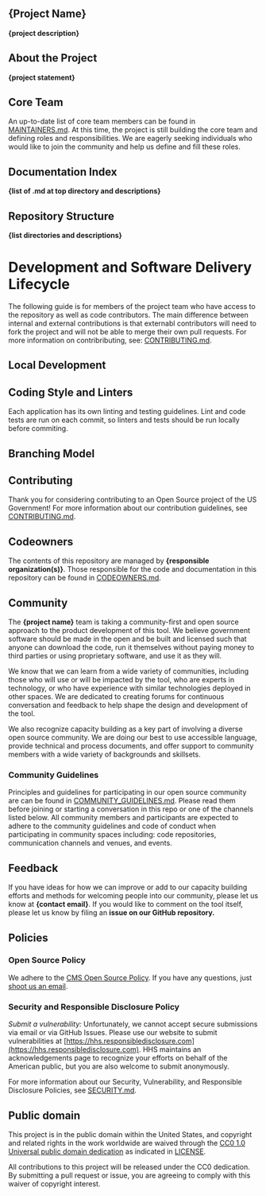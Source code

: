 ## **{Project Name}**
**{project description}**

## About the Project
**{project statement}**

<!--- 
### Project Vision
**{project vision}** -->

<!-- 
### Project Mission
**{project mission}** -->

<!-- 
### Agency Mission
TODO: Must include since this is an agency-led project -->

<!-- 
### Team Mission
TODO: Must include since this is an agency-led project -->

## Core Team
An up-to-date list of core team members can be found in [MAINTAINERS.md](MAINTAINERS.md). At this time, the project is still building the core team and defining roles and responsibilities. We are eagerly seeking individuals who would like to join the community and help us define and fill these roles.

## Documentation Index 

<!-- TODO: This is a like a 'table of contents" for your documentation. Tier 0/1 projects with simple README.md files without many sections may or may not need this, but it is still extremely helpful to provide "bookmark" or "anchor" links to specific sections of your file to be referenced in tickets, docs, or other communication channels.-->

**{list of .md at top directory and descriptions}**

## Repository Structure

<!-- TODO: Using the "tree -d" command can be a helpful way to generate this information, but, be sure to update it as the project evolves and changes over time.-->

**{list directories and descriptions}**

# Development and Software Delivery Lifecycle 
The following guide is for members of the project team who have access to the repository as well as code contributors. The main difference between internal and external contributions is that externabl contributors will need to fork the project and will not be able to merge their own pull requests. For more information on contribributing, see: [CONTRIBUTING.md](./CONTRIBUTING.md).

## Local Development

<!--- TODO - with example below:
This project is monorepo with several apps. Please see the [api](./api/README.md) and [frontend](./frontend/README.md) READMEs for information on spinning up those projects locally. Also see the project [documentation](./documentation) for more info.
-->

## Coding Style and Linters
Each application has its own linting and testing guidelines. Lint and code tests are run on each commit, so linters and tests should be run locally before commiting.


## Branching Model

<!--- TODO - with example below:
This project follows [trunk-based development](https://trunkbaseddevelopment.com/), which means:

* Make small changes in [short-lived feature branches](https://trunkbaseddevelopment.com/short-lived-feature-branches/) and merge to `main` frequently.
* Be open to submitting multiple small pull requests for a single ticket (i.e. reference the same ticket across multiple pull requests).
* Treat each change you merge to `main` as immediately deployable to production. Do not merge changes that depend on subsequent changes you plan to make, even if you plan to make those changes shortly.
* Ticket any unfinished or partially finished work.
* Tests should be written for changes introduced, and adhere to the text percentage threshold determined by the project.

This project uses **continuous deployment** using [Github Actions](https://github.com/features/actions) which is configured in the [./github/worfklows](.github/workflows) directory.

Pull-requests are merged to `main` and the changes are immediately deployed to the development environment. Releases are created to push changes to production.
-->

## Contributing
Thank you for considering contributing to an Open Source project of the US Government! For more information about our contribution guidelines, see [CONTRIBUTING.md](CONTRIBUTING.md).

## Codeowners
The contents of this repository are managed by **{responsible organization(s)}**. Those responsible for the code and documentation in this repository can be found in [CODEOWNERS.md](CODEOWNERS.md).

## Community
The **{project name}** team is taking a community-first and open source approach to the product development of this tool. We believe government software should be made in the open and be built and licensed such that anyone can download the code, run it themselves without paying money to third parties or using proprietary software, and use it as they will.

We know that we can learn from a wide variety of communities, including those who will use or will be impacted by the tool, who are experts in technology, or who have experience with similar technologies deployed in other spaces. We are dedicated to creating forums for continuous conversation and feedback to help shape the design and development of the tool.

We also recognize capacity building as a key part of involving a diverse open source community. We are doing our best to use accessible language, provide technical and process documents, and offer support to community members with a wide variety of backgrounds and skillsets. 

### Community Guidelines
Principles and guidelines for participating in our open source community are can be found in [COMMUNITY_GUIDELINES.md](COMMUNITY_GUIDELINES.md). Please read them before joining or starting a conversation in this repo or one of the channels listed below. All community members and participants are expected to adhere to the community guidelines and code of conduct when participating in community spaces including: code repositories, communication channels and venues, and events. 

<!--
## Governance
Information about how the **{project_name}** community is governed may be found in [GOVERNANCE.md](GOVERNANCE.md).
-->

## Feedback
If you have ideas for how we can improve or add to our capacity building efforts and methods for welcoming people into our community, please let us know at **{contact email}**. If you would like to comment on the tool itself, please let us know by filing an **issue on our GitHub repository.**

<!--
## Glossary
Information about terminology and acronyms used in this documentation may be found in [GLOSSARY.md](GLOSSARY.md).
-->

## Policies

### Open Source Policy

We adhere to the [CMS Open Source
Policy](https://github.com/CMSGov/cms-open-source-policy). If you have any
questions, just [shoot us an email](mailto:opensource@cms.hhs.gov).

### Security and Responsible Disclosure Policy

*Submit a vulnerability:* Unfortunately, we cannot accept secure submissions via
email or via GitHub Issues. Please use our website to submit vulnerabilities at
[https://hhs.responsibledisclosure.com](https://hhs.responsibledisclosure.com).
HHS maintains an acknowledgements page to recognize your efforts on behalf of
the American public, but you are also welcome to submit anonymously.

For more information about our Security, Vulnerability, and Responsible Disclosure Policies, see [SECURITY.md](SECURITY.md).

## Public domain

This project is in the public domain within the United States, and copyright and related rights in the work worldwide are waived through the [CC0 1.0 Universal public domain dedication](https://creativecommons.org/publicdomain/zero/1.0/) as indicated in [LICENSE](LICENSE).

All contributions to this project will be released under the CC0 dedication. By submitting a pull request or issue, you are agreeing to comply with this waiver of copyright interest.
